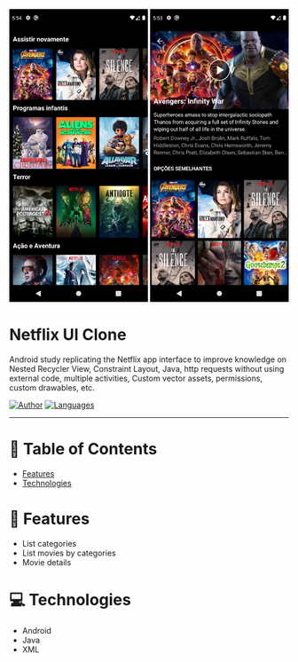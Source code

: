 <div>
<img src=".github/home.png" width="250" />
<img src=".github/details.png" width="250" />
</div>

# Netflix UI Clone
 Android study replicating the Netflix app interface to improve knowledge on 
 Nested Recycler View, Constraint Layout, Java, http requests without using external code, multiple activities,
 Custom vector assets, permissions, custom drawables, etc.

[![Author](https://img.shields.io/badge/author-DanielJ06-7FCD91?style=flat-square)](https://github.com/danielj06)
[![Languages](https://img.shields.io/github/languages/count/DanielJ06/Monet-s-server?color=%7FCD91&style=flat-square)](#)

<hr />

# :pushpin: Table of Contents

* [Features](#brain-features)
* [Technologies](#computer-technologies)

# :brain: Features

* List categories
* List movies by categories
* Movie details

# :computer: Technologies

* Android
* Java
* XML
